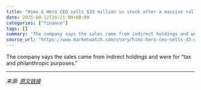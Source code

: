 ```yaml
---
title: "Hims & Hers CEO sells $33 million in stock after a massive rally"
date: 2025-08-12T19:21:00+08:00
categories: ["finance"]
tags: []
summary: "The company says the sales came from indirect holdings and were for “tax and philanthropic purposes.”"
source_url: "https://www.marketwatch.com/story/hims-hers-ceo-sells-33-million-in-stock-after-a-massive-rally-7d78322f?mod=mw_rss_topstories"
---
```


The company says the sales came from indirect holdings and were for “tax and philanthropic purposes.”

---

*来源: [原文链接](https://www.marketwatch.com/story/hims-hers-ceo-sells-33-million-in-stock-after-a-massive-rally-7d78322f?mod=mw_rss_topstories)*
